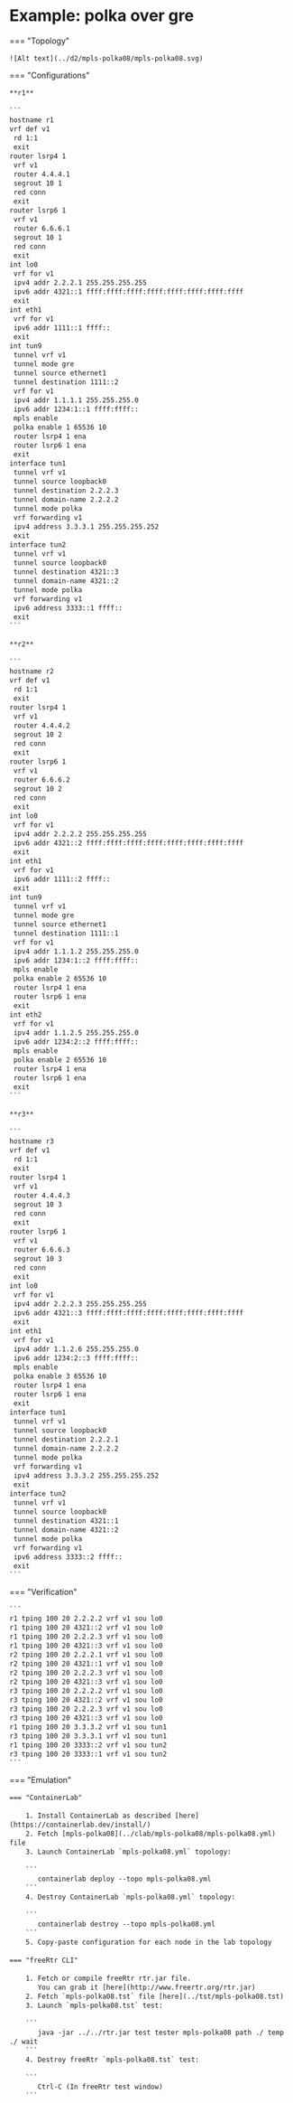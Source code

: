 # Example: polka over gre

=== "Topology"

    ![Alt text](../d2/mpls-polka08/mpls-polka08.svg)

=== "Configurations"

    **r1**

    ```
    hostname r1
    vrf def v1
     rd 1:1
     exit
    router lsrp4 1
     vrf v1
     router 4.4.4.1
     segrout 10 1
     red conn
     exit
    router lsrp6 1
     vrf v1
     router 6.6.6.1
     segrout 10 1
     red conn
     exit
    int lo0
     vrf for v1
     ipv4 addr 2.2.2.1 255.255.255.255
     ipv6 addr 4321::1 ffff:ffff:ffff:ffff:ffff:ffff:ffff:ffff
     exit
    int eth1
     vrf for v1
     ipv6 addr 1111::1 ffff::
     exit
    int tun9
     tunnel vrf v1
     tunnel mode gre
     tunnel source ethernet1
     tunnel destination 1111::2
     vrf for v1
     ipv4 addr 1.1.1.1 255.255.255.0
     ipv6 addr 1234:1::1 ffff:ffff::
     mpls enable
     polka enable 1 65536 10
     router lsrp4 1 ena
     router lsrp6 1 ena
     exit
    interface tun1
     tunnel vrf v1
     tunnel source loopback0
     tunnel destination 2.2.2.3
     tunnel domain-name 2.2.2.2
     tunnel mode polka
     vrf forwarding v1
     ipv4 address 3.3.3.1 255.255.255.252
     exit
    interface tun2
     tunnel vrf v1
     tunnel source loopback0
     tunnel destination 4321::3
     tunnel domain-name 4321::2
     tunnel mode polka
     vrf forwarding v1
     ipv6 address 3333::1 ffff::
     exit
    ```

    **r2**

    ```
    hostname r2
    vrf def v1
     rd 1:1
     exit
    router lsrp4 1
     vrf v1
     router 4.4.4.2
     segrout 10 2
     red conn
     exit
    router lsrp6 1
     vrf v1
     router 6.6.6.2
     segrout 10 2
     red conn
     exit
    int lo0
     vrf for v1
     ipv4 addr 2.2.2.2 255.255.255.255
     ipv6 addr 4321::2 ffff:ffff:ffff:ffff:ffff:ffff:ffff:ffff
     exit
    int eth1
     vrf for v1
     ipv6 addr 1111::2 ffff::
     exit
    int tun9
     tunnel vrf v1
     tunnel mode gre
     tunnel source ethernet1
     tunnel destination 1111::1
     vrf for v1
     ipv4 addr 1.1.1.2 255.255.255.0
     ipv6 addr 1234:1::2 ffff:ffff::
     mpls enable
     polka enable 2 65536 10
     router lsrp4 1 ena
     router lsrp6 1 ena
     exit
    int eth2
     vrf for v1
     ipv4 addr 1.1.2.5 255.255.255.0
     ipv6 addr 1234:2::2 ffff:ffff::
     mpls enable
     polka enable 2 65536 10
     router lsrp4 1 ena
     router lsrp6 1 ena
     exit
    ```

    **r3**

    ```
    hostname r3
    vrf def v1
     rd 1:1
     exit
    router lsrp4 1
     vrf v1
     router 4.4.4.3
     segrout 10 3
     red conn
     exit
    router lsrp6 1
     vrf v1
     router 6.6.6.3
     segrout 10 3
     red conn
     exit
    int lo0
     vrf for v1
     ipv4 addr 2.2.2.3 255.255.255.255
     ipv6 addr 4321::3 ffff:ffff:ffff:ffff:ffff:ffff:ffff:ffff
     exit
    int eth1
     vrf for v1
     ipv4 addr 1.1.2.6 255.255.255.0
     ipv6 addr 1234:2::3 ffff:ffff::
     mpls enable
     polka enable 3 65536 10
     router lsrp4 1 ena
     router lsrp6 1 ena
     exit
    interface tun1
     tunnel vrf v1
     tunnel source loopback0
     tunnel destination 2.2.2.1
     tunnel domain-name 2.2.2.2
     tunnel mode polka
     vrf forwarding v1
     ipv4 address 3.3.3.2 255.255.255.252
     exit
    interface tun2
     tunnel vrf v1
     tunnel source loopback0
     tunnel destination 4321::1
     tunnel domain-name 4321::2
     tunnel mode polka
     vrf forwarding v1
     ipv6 address 3333::2 ffff::
     exit
    ```

=== "Verification"

    ```
    r1 tping 100 20 2.2.2.2 vrf v1 sou lo0
    r1 tping 100 20 4321::2 vrf v1 sou lo0
    r1 tping 100 20 2.2.2.3 vrf v1 sou lo0
    r1 tping 100 20 4321::3 vrf v1 sou lo0
    r2 tping 100 20 2.2.2.1 vrf v1 sou lo0
    r2 tping 100 20 4321::1 vrf v1 sou lo0
    r2 tping 100 20 2.2.2.3 vrf v1 sou lo0
    r2 tping 100 20 4321::3 vrf v1 sou lo0
    r3 tping 100 20 2.2.2.2 vrf v1 sou lo0
    r3 tping 100 20 4321::2 vrf v1 sou lo0
    r3 tping 100 20 2.2.2.3 vrf v1 sou lo0
    r3 tping 100 20 4321::3 vrf v1 sou lo0
    r1 tping 100 20 3.3.3.2 vrf v1 sou tun1
    r3 tping 100 20 3.3.3.1 vrf v1 sou tun1
    r1 tping 100 20 3333::2 vrf v1 sou tun2
    r3 tping 100 20 3333::1 vrf v1 sou tun2
    ```

=== "Emulation"

    === "ContainerLab"

        1. Install ContainerLab as described [here](https://containerlab.dev/install/)  
        2. Fetch [mpls-polka08](../clab/mpls-polka08/mpls-polka08.yml) file  
        3. Launch ContainerLab `mpls-polka08.yml` topology:  

        ```
           containerlab deploy --topo mpls-polka08.yml  
        ```
        4. Destroy ContainerLab `mpls-polka08.yml` topology:  

        ```
           containerlab destroy --topo mpls-polka08.yml  
        ```
        5. Copy-paste configuration for each node in the lab topology

    === "freeRtr CLI"

        1. Fetch or compile freeRtr rtr.jar file.  
           You can grab it [here](http://www.freertr.org/rtr.jar)  
        2. Fetch `mpls-polka08.tst` file [here](../tst/mpls-polka08.tst)  
        3. Launch `mpls-polka08.tst` test:  

        ```
           java -jar ../../rtr.jar test tester mpls-polka08 path ./ temp ./ wait
        ```
        4. Destroy freeRtr `mpls-polka08.tst` test:  

        ```
           Ctrl-C (In freeRtr test window)
        ```

